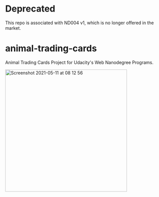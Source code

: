 # Deprecated
This repo is associated with ND004 v1, which is no longer offered in the market. 

# animal-trading-cards
Animal Trading Cards Project for Udacity's Web Nanodegree Programs.

<img width="388" alt="Screenshot 2021-05-11 at 08 12 56" src="https://user-images.githubusercontent.com/49367239/117773926-d401e380-b230-11eb-9f27-62c42d507866.png">



